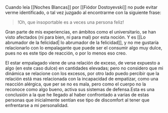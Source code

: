 Cuando leía [[Noches Blancas]] por [[Fiódor Dostoyevski]] no pude evitar verme identificado, o tal vez juzgado al encontrarme con la siguiente frase:

> !Oh, que insoportable es a veces una persona feliz!

Gran parte de mis experiencias, en ámbitos como el universitario, se han visto afectados (ni para bien, ni para mal) por esta noción. Y es [[Lo abrumador de la felicidad| lo abrumador de la felicidad]], y no me gustaría relacionarlo con lo empalagante que puede ser el consumir algo muy dulce, pues no es este tipo de reacción, o por lo menos eso creo. 

El estar empalagado viene de una relación de exceso, de verse expuesto a algo (en este caso dulce) en cantidades elevadas; pero no considero que mi dinámica se relacione con los excesos, por otro lado puedo percibir que la relación está mas relacionada con la incapacidad de empatizar, como una reacción alérgica, que per se no es mala, pero como el cuerpo no la reconoce como algo bueno, activa sus sistemas de defensa.Esta es una conclusión a la que he llegado al haber confrontado a varias de estas personas que inicialmente sentían ese tipo de discomfort al tener que enfrentarse a mi personalidad.